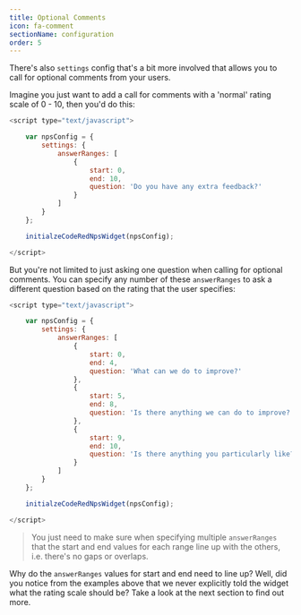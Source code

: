 ```yaml
---
title: Optional Comments
icon: fa-comment
sectionName: configuration
order: 5
---
```


There's also `settings` config that's a bit more involved that allows you to call for optional comments from your users.

Imagine you just want to add a call for comments with a 'normal' rating scale of 0 - 10, then you'd do this:

```js
<script type="text/javascript">

    var npsConfig = {
        settings: {
            answerRanges: [
                {
                    start: 0,
                    end: 10,
                    question: 'Do you have any extra feedback?'
                }
            ]
        }
    };

    initialzeCodeRedNpsWidget(npsConfig);

</script>
```

But you're not limited to just asking one question when calling for optional comments. You can specify any number of these `answerRanges` to ask a different question based on the rating that the user specifies:

```js
<script type="text/javascript">

    var npsConfig = {
        settings: {
            answerRanges: [
                {
                    start: 0,
                    end: 4,
                    question: 'What can we do to improve?'
                },
                {
                    start: 5,
                    end: 8,
                    question: 'Is there anything we can do to improve?'
                },
                {
                    start: 9,
                    end: 10,
                    question: 'Is there anything you particularly like?'
                }
            ]
        }
    };

    initialzeCodeRedNpsWidget(npsConfig);

</script>
```

> You just need to make sure when specifying multiple `answerRanges` that the start and end values for each range line up with the others, i.e. there's no gaps or overlaps.

Why do the `answerRanges` values for start and end need to line up? Well, did you notice from the examples above that we never explicitly told the widget what the rating scale should be? Take a look at the next section to find out more.